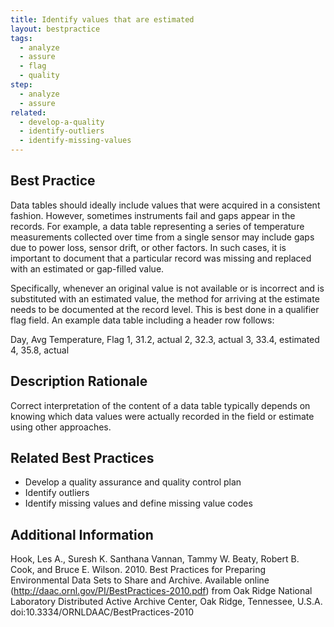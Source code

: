 ```yaml
---
title: Identify values that are estimated
layout: bestpractice
tags:
  - analyze
  - assure
  - flag
  - quality
step:
  - analyze
  - assure
related:
  - develop-a-quality
  - identify-outliers
  - identify-missing-values
---
```


## Best Practice
Data tables should ideally include values that were acquired in a consistent fashion. However, sometimes instruments fail and gaps appear in the records. For example, a data table representing a series of temperature measurements collected over time from a single sensor may include gaps due to power loss, sensor drift, or other factors. In such cases, it is important to document that a particular record was missing and replaced with an estimated or gap-filled value.

Specifically, whenever an original value is not available or is incorrect and is substituted with an estimated value, the method for arriving at the estimate needs to be documented at the record level. This is best done in a qualifier flag field. An example data table including a header row follows:

Day, Avg Temperature, Flag
1, 31.2, actual
2, 32.3, actual
3, 33.4, estimated
4, 35.8, actual

## Description Rationale
Correct interpretation of the content of a data table typically depends on knowing which data values were actually recorded in the field or estimate using other approaches.

## Related Best Practices
- Develop a quality assurance and quality control plan
- Identify outliers
- Identify missing values and define missing value codes

## Additional Information
Hook, Les A., Suresh K. Santhana Vannan, Tammy W. Beaty, Robert B. Cook, and Bruce E. Wilson. 2010. Best Practices for Preparing Environmental Data Sets to Share and Archive. Available online (http://daac.ornl.gov/PI/BestPractices-2010.pdf) from Oak Ridge National Laboratory Distributed Active Archive Center, Oak Ridge, Tennessee, U.S.A. doi:10.3334/ORNLDAAC/BestPractices-2010
